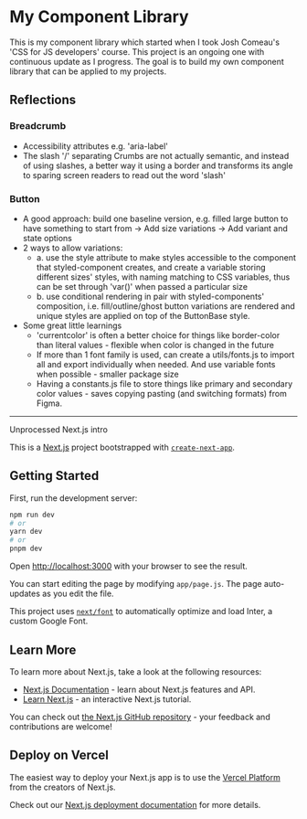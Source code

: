 # My Component Library

This is my component library which started when I took Josh Comeau's 'CSS for JS developers' course. This project is an ongoing one with continuous update as I progress. The goal is to build my own component library that can be applied to my projects.

## Reflections

### Breadcrumb

- Accessibility attributes e.g. 'aria-label'
- The slash '/' separating Crumbs are not actually semantic, and instead of using slashes, a better way it using a border and transforms its angle to sparing screen readers to read out the word 'slash'

### Button

- A good approach: build one baseline version, e.g. filled large button to have something to start from -> Add size variations -> Add variant and state options
- 2 ways to allow variations:
  - a. use the style attribute to make styles accessible to the component that styled-component creates, and create a variable storing different sizes' styles, with naming matching to CSS variables, thus can be set through 'var()' when passed a particular size
  - b. use conditional rendering in pair with styled-components' composition, i.e. fill/outline/ghost button variations are rendered and unique styles are applied on top of the ButtonBase style.
- Some great little learnings
  - 'currentcolor' is often a better choice for things like border-color than literal values - flexible when color is changed in the future
  - If more than 1 font family is used, can create a utils/fonts.js to import all and export individually when needed. And use variable fonts when possible - smaller package size
  - Having a constants.js file to store things like primary and secondary color values - saves copying pasting (and switching formats) from Figma.

---

Unprocessed Next.js intro

This is a [Next.js](https://nextjs.org/) project bootstrapped with [`create-next-app`](https://github.com/vercel/next.js/tree/canary/packages/create-next-app).

## Getting Started

First, run the development server:

```bash
npm run dev
# or
yarn dev
# or
pnpm dev
```

Open [http://localhost:3000](http://localhost:3000) with your browser to see the result.

You can start editing the page by modifying `app/page.js`. The page auto-updates as you edit the file.

This project uses [`next/font`](https://nextjs.org/docs/basic-features/font-optimization) to automatically optimize and load Inter, a custom Google Font.

## Learn More

To learn more about Next.js, take a look at the following resources:

- [Next.js Documentation](https://nextjs.org/docs) - learn about Next.js features and API.
- [Learn Next.js](https://nextjs.org/learn) - an interactive Next.js tutorial.

You can check out [the Next.js GitHub repository](https://github.com/vercel/next.js/) - your feedback and contributions are welcome!

## Deploy on Vercel

The easiest way to deploy your Next.js app is to use the [Vercel Platform](https://vercel.com/new?utm_medium=default-template&filter=next.js&utm_source=create-next-app&utm_campaign=create-next-app-readme) from the creators of Next.js.

Check out our [Next.js deployment documentation](https://nextjs.org/docs/deployment) for more details.
